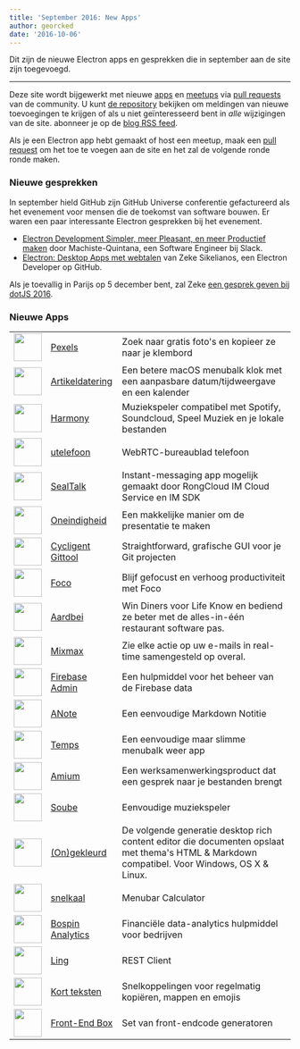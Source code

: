 ```yaml
---
title: 'September 2016: New Apps'
author: georcked
date: '2016-10-06'
---
```


Dit zijn de nieuwe Electron apps en gesprekken die in september aan de site zijn toegevoegd.

---

Deze site wordt bijgewerkt met nieuwe [apps](https://electronjs.org/apps) en [meetups](https://electronjs.org/community) via [pull requests](https://github.com/electron/electronjs.org/pulls) van de community. U kunt [de repository](https://github.com/electron/electronjs.org) bekijken om meldingen van nieuwe toevoegingen te krijgen of als u niet geïnteresseerd bent in _alle_ wijzigingen van de site. abonneer je op de [blog RSS feed](https://electronjs.org/feed.xml).

Als je een Electron app hebt gemaakt of host een meetup, maak een [pull request](https://github.com/electron/electronjs.org) om het toe te voegen aan de site en het zal de volgende ronde ronde maken.

### Nieuwe gesprekken

In september hield GitHub zijn GitHub Universe conferentie gefactureerd als het evenement voor mensen die de toekomst van software bouwen. Er waren een paar interessante Electron gesprekken bij het evenement.

* [Electron Development Simpler, meer Pleasant, en meer Productief maken](https://www.youtube.com/watch?v=Eqg_IqVeI5s) door Machiste-Quintana, een Software Engineer bij Slack.
* [Electron: Desktop Apps met webtalen](https://www.youtube.com/watch?v=FNHBfN8c32U) van Zeke Sikelianos, een Electron Developer op GitHub.

Als je toevallig in Parijs op 5 december bent, zal Zeke [een gesprek geven bij dotJS 2016](https://twitter.com/dotJS/status/783615732307333120).

### Nieuwe Apps

|                                                                                     |                                                           |                                                                                                                                              |
| ----------------------------------------------------------------------------------- | --------------------------------------------------------- | -------------------------------------------------------------------------------------------------------------------------------------------- |
| <img src='/images/apps/pexels-icon.png' width='50' />              | [Pexels](https://www.pexels.com/pro/mac-and-windows-app/) | Zoek naar gratis foto's en kopieer ze naar je klembord                                                                                       |
| <img src='/images/apps/timestamp-icon.png' width='50' />           | [Artikeldatering](https://mzdr.github.io/timestamp/)      | Een betere macOS menubalk klok met een aanpasbare datum/tijdweergave en een kalender                                                         |
| <img src='/images/apps/harmony-icon.png' width='50' />             | [Harmony](http://getharmony.xyz/)                         | Muziekspeler compatibel met Spotify, Soundcloud, Speel Muziek en je lokale bestanden                                                         |
| <img src='/images/apps/uphone-icon.png' width='50' />              | [utelefoon](http://www.integraccs.com)                    | WebRTC-bureaublad telefoon                                                                                                                   |
| <img src='/images/apps/sealtalk-icon.png' width='50' />            | [SealTalk](http://sealtalk.im)                            | Instant-messaging app mogelijk gemaakt door RongCloud IM Cloud Service en IM SDK                                                             |
| <img src='/images/apps/infinity-icon.png' width='50' />            | [Oneindigheid](https://ycosxapp.github.io)                | Een makkelijke manier om de presentatie te maken                                                                                             |
| <img src='/images/apps/cycligent-git-tool-icon.png' width='50' />  | [Cycligent Gittool](https://www.cycligent.com/git-tool)   | Straightforward, grafische GUI voor je Git projecten                                                                                         |
| <img src='/images/apps/foco-icon.png' width='50' />                | [Foco](https://github.com/akashnimare/foco)               | Blijf gefocust en verhoog productiviteit met Foco                                                                                            |
| <img src='/images/apps/strawberry-icon.png' width='50' />          | [Aardbei](https://strawberrypos.com)                      | Win Diners voor Life Know en bediend ze beter met de alles-in-één restaurant software pas.                                                   |
| <img src='/images/apps/mixmax-icon.png' width='50' />              | [Mixmax](https://mixmax.com/download)                     | Zie elke actie op uw e-mails in real-time samengesteld op overal.                                                                            |
| <img src='/images/apps/firebase-admin-icon.png' width='50' />      | [Firebase Admin](https://firebaseadmin.com)               | Een hulpmiddel voor het beheer van de Firebase data                                                                                          |
| <img src='/images/apps/anote-icon.png' width='50' />               | [ANote](https://github.com/AnotherNote/anote)             | Een eenvoudige Markdown Notitie                                                                                                              |
| <img src='/images/apps/temps-icon.png' width='50' />               | [Temps](https://jackd248.github.io/temps/)                | Een eenvoudige maar slimme menubalk weer app                                                                                                 |
| <img src='/images/apps/amium-icon.png' width='50' />               | [Amium](https://www.amium.com)                            | Een werksamenwerkingsproduct dat een gesprek naar je bestanden brengt                                                                        |
| <img src='/images/apps/soube-icon.png' width='50' />               | [Soube](http://soube.diegomolina.cl)                      | Eenvoudige muziekspeler                                                                                                                      |
| <img src='/images/apps/un-colored-icon.png' width='50' />          | [(On)gekleurd](https://n457.github.io/Uncolored/)         | De volgende generatie desktop rich content editor die documenten opslaat met thema's HTML & Markdown compatibel. Voor Windows, OS X & Linux. |
| <img src='/images/apps/quickcalc-icon.png' width='50' />           | [snelkaal](https://github.com/Cwoodall6/quickcalc)        | Menubar Calculator                                                                                                                           |
| <img src='/images/apps/forestpin-analytics-icon.png' width='50' /> | [Bospin Analytics](http://forestpin.com/analytics)        | Financiële data-analytics hulpmiddel voor bedrijven                                                                                          |
| <img src='/images/apps/ling-icon.png' width='50' />                | [Ling](https://github.com/talhasch/ling)                  | REST Client                                                                                                                                  |
| <img src='/images/apps/shortexts-icon.png' width='50' />           | [Kort teksten](http://shortexts.com/)                     | Snelkoppelingen voor regelmatig kopiëren, mappen en emojis                                                                                   |
| <img src='/images/apps/front-end-box-icon.png' width='50' />       | [Front-End Box](http://frontendbox.io)                    | Set van front-endcode generatoren                                                                                                            |

